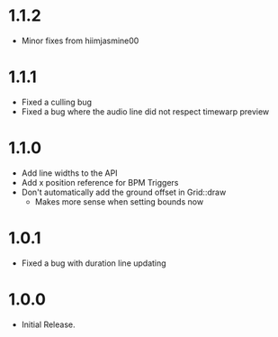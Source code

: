 # 1.1.2
- Minor fixes from hiimjasmine00

# 1.1.1
- Fixed a culling bug
- Fixed a bug where the audio line did not respect timewarp preview

# 1.1.0
- Add line widths to the API
- Add x position reference for BPM Triggers
- Don't automatically add the ground offset in Grid::draw 
    - Makes more sense when setting bounds now

# 1.0.1
- Fixed a bug with duration line updating

# 1.0.0
- Initial Release.
